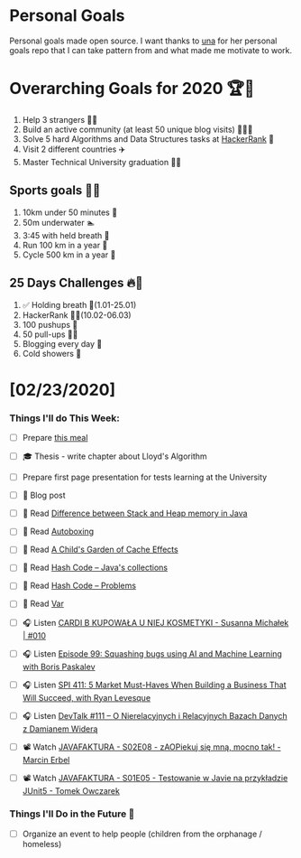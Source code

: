 Personal Goals
==============
Personal goals made open source. I want thanks to [una](https://github.com/una/personal-goals) for her personal goals repo that I can take pattern from and what made me motivate to work. 

# Overarching Goals for 2020 🏆🥇
1. Help 3 strangers 🧚‍♂️
2. Build an active community (at least 50 unique blog visits) 🧑‍🤝‍🧑
3. Solve 5 hard Algorithms and Data Structures tasks at [HackerRank](https://www.hackerrank.com/) 💙
4. Visit 2 different countries ✈️
5. Master Technical University graduation 👨‍🎓

## Sports goals 💪🥈
1. 10km under 50 minutes 👟
2. 50m underwater 🏊
3. 3:45 with held breath 🧘
4. Run 100 km in a year 🏃
5. Cycle 500 km in a year 🚴

## 25 Days Challenges 🔥🥉
1. ✅ Holding breath 🧘(1.01-25.01)
2. HackerRank 👨‍💻(10.02-06.03)
3. 100 pushups 🙇
4. 50 pull-ups 🏋️‍♂️
5. Blogging every day 📝
6. Cold showers 🚿

# [02/23/2020]

### Things I'll do This Week:

- [ ] Prepare [this meal](https://youtu.be/OgfbU2BEk2E)
- [ ] ‍🎓 Thesis - write chapter about Lloyd's Algorithm
- [ ] Prepare first page presentation for tests learning at the University
- [ ] 📝 Blog post
- [ ] 📗 Read [Difference between Stack and Heap memory in Java](https://javarevisited.blogspot.com/2013/01/difference-between-stack-and-heap-java.html)
- [ ] 📗 Read [Autoboxing](https://docs.oracle.com/javase/1.5.0/docs/guide/language/autoboxing.html)
- [ ] 📗 Read [A Child's Garden of Cache Effects](https://www.beyondjava.net/blog/childs-garden-cache-effects)
- [ ] 📗 Read [Hash Code – Java's collections](https://devolution.tech/hash-code-java-collections/)
- [ ] 📗 Read [Hash Code – Problems](https://devolution.tech/hash-code-problems/)
- [ ] 📗 Read [Var](https://jgardo.dev/2020/02/20/var/)
- [ ] 🎧 Listen [CARDI B KUPOWAŁA U NIEJ KOSMETYKI - Susanna Michałek | #010](https://youtu.be/4MJ72S9JrXk)
- [ ] 🎧 Listen [Episode 99: Squashing bugs using AI and Machine Learning with Boris Paskalev](https://www.programmingthrowdown.com/2020/02/episode-99-squashing-bugs-using-ai-and.html)
- [ ] 🎧 Listen [SPI 411: 5 Market Must-Haves When Building a Business That Will Succeed, with Ryan Levesque](https://www.smartpassiveincome.com/podcasts/market-must-haves-for-a-successful-business/)
- [ ] 🎧 Listen [DevTalk #111 – O Nierelacyjnych i Relacyjnych Bazach Danych z Damianem Widerą](https://devstyle.pl/2020/02/17/devtalk-111-o-nierelacyjnych-i-relacyjnych-bazach-danych-z-damianem-widera/)
- [ ] 📽️ Watch [JAVAFAKTURA - S02E08 - zAOPiekuj się mną, mocno tak! - Marcin Erbel](https://youtu.be/wYTkJ6q-JhQ)
- [ ] 📽️ Watch [JAVAFAKTURA - S01E05 - Testowanie w Javie na przykładzie JUnit5 - Tomek Owczarek](https://youtu.be/1bNKqe-KNao)


### Things I'll Do in the Future 🏅
- [ ] Organize an event to help people (children from the orphanage / homeless)
